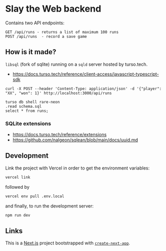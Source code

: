 # Slay the Web backend

Contains two API endpoints:

```
GET /api/runs - returns a list of maximum 100 runs
POST /api/runs  - record a save game 
```

## How is it made?

`libsql` (fork of sqlite) running on a `sqld` server hosted by turso.tech.

- https://docs.turso.tech/reference/client-access/javascript-typescript-sdk


```
curl -X POST --header 'Content-Type: application/json' -d '{"player": "XX", "won": 1}' http://localhost:3000/api/runs
```

```
turso db shell rare-neon
.read schema.sql
select * from runs;
```

### SQLite extensions

- https://docs.turso.tech/reference/extensions
- https://github.com/nalgeon/sqlean/blob/main/docs/uuid.md

## Development

Link the project with Vercel in order to get the environment variables:

```bash
vercel link
```

followed by

```bash
vercel env pull .env.local
```

and finally, to run the development server:

```bash
npm run dev
```

## Links

This is a [Next.js](https://nextjs.org/) project bootstrapped with [`create-next-app`](https://github.com/vercel/next.js/tree/canary/packages/create-next-app).

